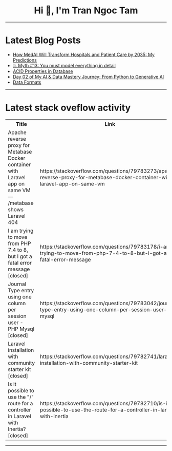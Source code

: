 <h1 align="center">Hi 👋, I'm Tran Ngoc Tam</h1>

---

# Latest Blog Posts 
<!-- BLOG-POST-LIST:START -->
- [How MedAI Will Transform Hospitals and Patient Care by 2035: My Predictions](https://dev.to/canro91/how-medai-will-transform-hospitals-and-patient-care-by-2035-my-predictions-3e1a)
- [💥 Myth #13: You must model everything in detail](https://dev.to/tmorin/myth-13-you-must-model-everything-in-detail-10c5)
- [ACID Properties in Database](https://dev.to/harish_t_aa27d59c9c2493a5/acid-properties-in-database-27be)
- [Day 02 of My AI &amp; Data Mastery Journey: From Python to Generative AI](https://dev.to/nitinbhatt46/day-02-of-my-ai-data-mastery-journey-from-python-to-generative-ai-30lk)
- [Data Formats](https://dev.to/vignesh_k_165855f8c465905/data-formats-217i)
<!-- BLOG-POST-LIST:END -->

---

# Latest stack oveflow activity
<table>
  <tr><th>Title</th><th>Link</th></tr>
  <!-- STACKOVERFLOW:START --><tr><td>Apache reverse proxy for Metabase Docker container with Laravel app on same VM — /metabase shows Laravel 404</td><td>https://stackoverflow.com/questions/79783273/apache-reverse-proxy-for-metabase-docker-container-with-laravel-app-on-same-vm</td></tr><tr><td>I am trying to move from PHP 7.4 to 8, but I got a fatal error message [closed]</td><td>https://stackoverflow.com/questions/79783178/i-am-trying-to-move-from-php-7-4-to-8-but-i-got-a-fatal-error-message</td></tr><tr><td>Journal Type entry using one column per session user - PHP Mysql [closed]</td><td>https://stackoverflow.com/questions/79783042/journal-type-entry-using-one-column-per-session-user-php-mysql</td></tr><tr><td>Laravel installation with community starter kit [closed]</td><td>https://stackoverflow.com/questions/79782741/laravel-installation-with-community-starter-kit</td></tr><tr><td>Is it possible to use the &quot;/&quot; route for a controller in Laravel with Inertia? [closed]</td><td>https://stackoverflow.com/questions/79782710/is-it-possible-to-use-the-route-for-a-controller-in-laravel-with-inertia</td></tr><!-- STACKOVERFLOW:END -->
</table>

---


